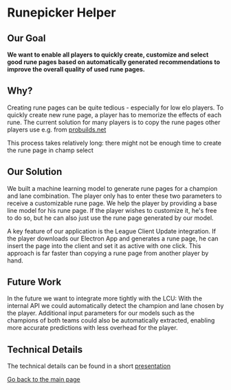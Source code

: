 # Runepicker Helper

## Our Goal

**We want to enable all players to quickly create, customize and select good 
rune pages based on automatically generated recommendations to improve the overall
quality of used rune pages.**
</div>

## Why?

Creating rune pages can be quite tedious - especially for low elo players. To quickly create new 
rune page, a player has to memorize the effects of each rune. The current solution for many players is 
to copy the rune pages other players use e.g. from [probuilds.net](probuilds.net) 

This process takes relatively long: there might not be enough time to create the rune page in champ select

## Our Solution

We built a machine learning model to generate rune pages for a champion and lane combination. The player only
has to enter these two parameters to receive a customizable rune page. We help the player by providing a base line
model for his rune page. If the player wishes to customize it, he's free to do so, but he can also just use
the rune page generated by our model.

A key feature of our application is the League Client Update integration. If the player downloads our Electron App
and generates a rune page, he can insert the page into the client and set it as active with one click. This approach
is far faster than copying a rune page from another player by hand.

## Future Work

In the future we want to integrate more tightly with the LCU: With the internal API we could automatically
detect the champion and lane chosen by the player. Additional input parameters for our models such as the champions 
of both teams could also be automatically extracted, enabling more accurate predictions with less overhead for the player.

## Technical Details

The technical details can be found in a short [presentation](howitworks.html)

[Go back to the main page](index.html)